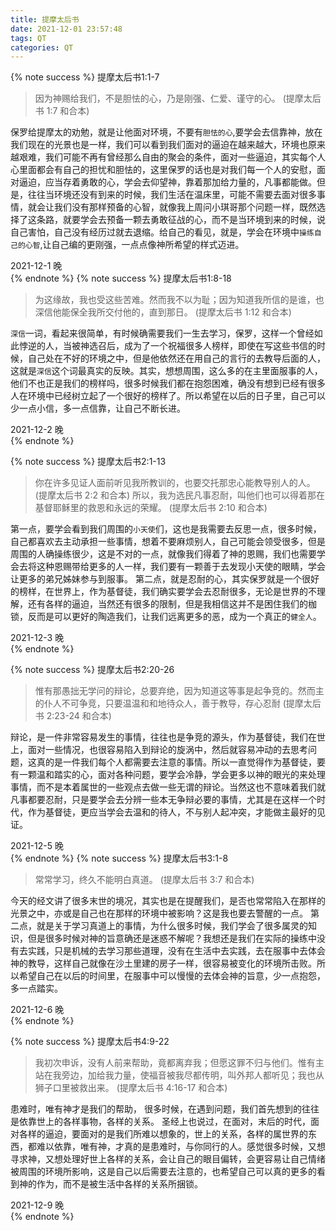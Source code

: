 ```yaml
---
title: 提摩太后书
date: 2021-12-01 23:57:48
tags: QT
categories: QT
---
```


{% note success %}
            提摩太后书1:1-7

> 因为神赐给我们，不是胆怯的心，乃是刚强、仁爱、谨守的心。
>       (提摩太后书 1:7 和合本)



保罗给提摩太的劝勉，就是让他面对环境，不要有`胆怯的心`,要学会去信靠神，放在我们现在的光景也是一样，我们可以看到我们面对的逼迫在越来越大，环境也原来越艰难，我们可能不再有曾经那么自由的聚会的条件，面对一些逼迫，其实每个人心里面都会有自己的担忧和胆怯的，这里保罗的话也是对我们每一个人的安慰，面对逼迫，应当存着勇敢的心，学会去仰望神，靠着那加给力量的，凡事都能做。但是，往往当环境还没有到来的时候，我们生活在温床里，可能不需要去面对很多事情，就会让我们没有那样预备的心智，就像我上周问小琪哥那个问题一样，既然选择了这条路，就要学会去预备一颗去勇敢征战的心，而不是当环境到来的时候，说自己害怕，自己没有经历过就去退缩。给自己的看见，就是，学会在环境中`操练自己的心智`,让自己编的更刚强，一点点像神所希望的样式迈进。


<div class="daily-date"><i class="fa fa-calendar"></i> 2021-12-1 晚 </div>
{% endnote %}
{% note success %}
            提摩太后书1:8-18

> 为这缘故，我也受这些苦难。然而我不以为耻；因为知道我所信的是谁，也深信他能保全我所交付他的，直到那日。
>      (提摩太后书 1:12 和合本)


`深信`一词，看起来很简单，有时候确需要我们一生去学习，保罗，这样一个曾经如此悖逆的人，当被神选召后，成为了一个祝福很多人榜样，即使在写这些书信的时候，自己处在不好的环境之中，但是他依然还在用自己的言行的去教导后面的人，这就是`深信`这个词最真实的反映。其实，想想周围，这么多的在主里面服事的人，他们不也正是我们的榜样吗，很多时候我们都在抱怨困难，确没有想到已经有很多人在环境中已经树立起了一个很好的榜样了。所以希望在以后的日子里，自己可以少一点小信，多一点信靠，让自己不断长进。


<div class="daily-date"><i class="fa fa-calendar"></i> 2021-12-2 晚 </div>
{% endnote %}

{% note success %}
            提摩太后书2:1-13

>你在许多见证人面前听见我所教训的，也要交托那忠心能教导别人的人。
>       (提摩太后书 2:2 和合本)
>所以，我为选民凡事忍耐，叫他们也可以得着那在基督耶稣里的救恩和永远的荣耀。
>       (提摩太后书 2:10 和合本)


第一点，要学会看到我们周围的`小天使`们，这也是我需要去反思一点，很多时候，自己都喜欢去主动承担一些事情，想着不要麻烦别人，自己可能会领受很多，但是周围的人确操练很少，这是不对的一点，就像我们得着了神的恩赐，我们也需要学会去将这种恩赐带给更多的人一样，我们要有一颗善于去发现小天使的眼睛，学会让更多的弟兄姊妹参与到服事。
第二点，就是忍耐的心，其实保罗就是一个很好的榜样，在世界上，作为基督徒，我们确实要学会去忍耐很多，无论是世界的不理解，还有各样的逼迫，当然还有很多的限制，但是我相信这并不是困住我们的枷锁，反而是可以更好的陶造我们，让我们远离更多的恶，成为一个真正的`健全人`。


<div class="daily-date"><i class="fa fa-calendar"></i> 2021-12-3 晚 </div>
{% endnote %}

{% note success %}
            提摩太后书2:20-26

>惟有那愚拙无学问的辩论，总要弃绝，因为知道这等事是起争竞的。然而主的仆人不可争竞，只要温温和和地待众人，善于教导，存心忍耐
>       (提摩太后书 2:23-24 和合本)

辩论，是一件非常容易发生的事情，往往也是争竞的源头，作为基督徒，我们在世上，面对一些情况，也很容易陷入到辩论的旋涡中，然后就容易冲动的去思考问题，这真的是一件我们每个人都需要去注意的事情。所以一直觉得作为基督徒，要有一颗温和踏实的心，面对各种问题，要学会冷静，学会更多以神的眼光的来处理事情，而不是本着属世的一些观点去做一些无谓的辩论。当然这也不意味着我们就凡事都要忍耐，只是要学会去分辨一些本无争辩必要的事情，尤其是在这样一个时代，作为基督徒，更应当学会去温和的待人，不与别人起冲突，才能做主最好的见证。


<div class="daily-date"><i class="fa fa-calendar"></i> 2021-12-5 晚 </div>
{% endnote %}
{% note success %}
            提摩太后书3:1-8

>常常学习，终久不能明白真道。
>       (提摩太后书 3:7 和合本)

今天的经文讲了很多末世的境况，其实也是在提醒我们，是否也常常陷入在那样的光景之中，亦或是自己也在那样的环境中被影响？这是我也要去警醒的一点。
第二点，就是关于学习真道上的事情，为什么很多时候，我们学会了很多属灵的知识，但是很多时候对神的旨意确还是迷惑不解呢？我想还是我们在实际的操练中没有去实践，只是机械的去学习那些道理，没有在生活中去实践，去在服事中去体会神的教导，这样自己就像在沙土里建的房子一样，很容易被变化的环境所击败。所以希望自己在以后的时间里，在服事中可以慢慢的去体会神的旨意，少一点抱怨，多一点踏实。

<div class="daily-date"><i class="fa fa-calendar"></i> 2021-12-6 晚 </div>
{% endnote %}

{% note success %}
            提摩太后书4:9-22

>我初次申诉，没有人前来帮助，竟都离弃我；但愿这罪不归与他们。惟有主站在我旁边，加给我力量，使福音被我尽都传明，叫外邦人都听见；我也从狮子口里被救出来。
>   (提摩太后书 4:16-17 和合本)

患难时，唯有神才是我们的帮助， 很多时候，在遇到问题，我们首先想到的往往是依靠世上的各样事物，各样的关系。 圣经上也说过，在面对，末后的时代，面对各样的逼迫，要面对的是我们所难以想象的，世上的关系，各样的属世界的东西，都难以依靠，唯有神，才真的是患难时，与你同行的人。感觉很多时候，又想寻求神，又想处理好世上各样的关系，会让自己的眼目偏转，会更容易让自己情绪被周围的环境所影响，这是自己以后需要去注意的，也希望自己可以真的更多的看到神的作为，而不是被生活中各样的关系所捆锁。

<div class="daily-date"><i class="fa fa-calendar"></i> 2021-12-9 晚 </div>
{% endnote %}
